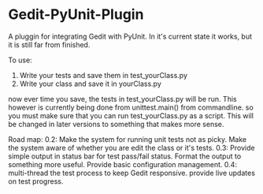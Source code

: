 Gedit-PyUnit-Plugin
===================

A pluggin for integrating Gedit with PyUnit. In it's current state it works, but it is still far from finished. 

To use: 
1. Write your tests and save them in test_yourClass.py
2. Write your class and save it in yourClass.py

now ever time you save, the tests in test_yourClass.py will be run. This however is currently being done from unittest.main() from commandline. so you must make sure that you can run test_yourClass.py as a script. This will be changed in later versions to something that makes more sense.

Road map:
	0.2:
		Make the system for running unit tests not as picky.
		Make the system aware of whether you are edit the class or it's tests.
	0.3:
		Provide simple output in status bar for test pass/fail status.
		Format the output to something more useful.
		Provide basic configuration management.
	0.4:
		multi-thread the test process to keep Gedit responsive.
		provide live updates on test progress.
